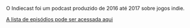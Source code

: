 O Indiecast foi um podcast produzido de 2016 até 2017 sobre jogos indie.

[A lista de episódios pode ser acessada aqui](https://github.com/grprado/indiecast/tree/gh-pages/download)
